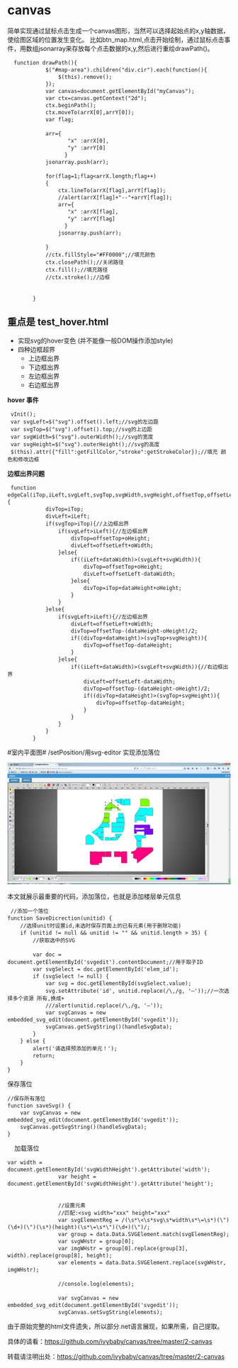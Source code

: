 # canvas
简单实现通过鼠标点击生成一个canvas图形，当然可以选择起始点的x,y轴数据，使绘图区域的位置发生变化。
比如btn_map.html,点击开始绘制，通过鼠标点击事件，用数组jsonarray来存放每个点击数据的x,y,然后进行重绘drawPath()。

      function drawPath(){
	         	$("#map-area").children("div.cir").each(function(){
	         		$(this).remove();
	         	});
			    var canvas=document.getElementById("myCanvas");
			    var ctx=canvas.getContext("2d");
			    ctx.beginPath();
			    ctx.moveTo(arrX[0],arrY[0]);
			    var flag;
			    
			    arr={
                       "x" :arrX[0],
                       "y" :arrY[0]
                      }
			    jsonarray.push(arr);
			    
			    for(flag=1;flag<arrX.length;flag++)
			    {
			    	ctx.lineTo(arrX[flag],arrY[flag]);
			    	//alert(arrX[flag]+"--"+arrY[flag]);
			    	arr={
                       "x" :arrX[flag],
                       "y" :arrY[flag]
                      }
			    	jsonarray.push(arr);
                   
			    }
			    //ctx.fillStyle="#FF0000";//填充颜色
			    ctx.closePath();//关闭路径
			    ctx.fill();//填充路径
			    //ctx.stroke();//边框
			    
			
		    }  
        
重点是 **test_hover.html**
-
- 实现svg的hover变色 (并不能像一般DOM操作添加style)
- 四种边框超界
  + 上边框出界
  + 下边框出界
  + 左边框出界
  + 右边框出界
 
 **hover 事件**
     
     vInit();
     var svgLeft=$("svg").offset().left;//svg的左边距
     var svgTop=$("svg").offset().top;//svg的上边距
     var svgWidth=$("svg").outerWidth();//svg的宽度
     var svgHeight=$("svg").outerHeight();//svg的高度
     $(this).attr({"fill":getFillColor,"stroke":getStrokeColor});//填充 颜色和修改边框
    			
    			  
 **边框出界问题**
      
     function edgeCal(iTop,iLeft,svgLeft,svgTop,svgWidth,svgHeight,offsetTop,offsetLeft,oHeight,oWidth,dataWidth,dataHeight){
    			divTop=iTop;
    			divLeft=iLeft;
    			if(svgTop>iTop){//上边框出界
    				if(svgLeft>iLeft){//左边框出界
    					divTop=offsetTop+oHeight;
    					divLeft=offsetLeft+oWidth;
    				}else{
    					if((iLeft+dataWidth)>(svgLeft+svgWidth)){
    						divTop=offsetTop+oHeight;
    						divLeft=offsetLeft-dataWidth;
    					}else{
    						divTop=iTop+dataHeight+oHeight;
    					}
    				}
    			}else{
    				if(svgLeft>iLeft){//左边框出界
    					divLeft=offsetLeft+oWidth;
    					divTop=offsetTop-(dataHeight-oHeight)/2;
    					if((divTop+dataHeight)>(svgTop+svgHeight)){
    						divTop=offsetTop-dataHeight;
    					}
    				}else{
    					if((iLeft+dataWidth)>(svgLeft+svgWidth)){//右边框出界
    						divLeft=offsetLeft-dataWidth;
    						divTop=offsetTop-(dataHeight-oHeight)/2;
    						if((divTop+dataHeight)>(svgTop+svgHeight)){
    							divTop=offsetTop-dataHeight;
    						}
    					}
    				}
    			}
    		}   
        
#室内平面图#
/setPosition/用svg-editor 实现添加落位

![室内图](https://github.com/ivybaby/canvas/blob/master/setPosition/HC8DT%7DE~3LGRJ%5D~%5DXOHU5JT.jpg)

本文就展示最重要的代码，添加落位，也就是添加楼层单元信息

     //添加一个落位
    function SaveDicrection(unitid) {
        //选择unit时设置id,未选时保存页面上的已有元素(用于删除功能)
        if (unitid != null && unitid != "" && unitid.length > 35) {
            //获取选中的SVG
             
            var doc = document.getElementById('svgedit').contentDocument;//用于取子ID
            var svgSelect = doc.getElementById('elem_id');
            if (svgSelect != null) {
                var svg = doc.getElementById(svgSelect.value);
                svg.setAttribute('id', unitid.replace(/\,/g, '—'));//一次选择多个资源 所有,换成+
                ///alert(unitid.replace(/\,/g, '—'));
                var svgCanvas = new embedded_svg_edit(document.getElementById('svgedit'));
                svgCanvas.getSvgString()(handleSvgData);
            }
        } else {
            alert('请选择预添加的单元！');
            return;
        }
    }
   
保存落位


    //保存所有落位
    function saveSvg() {
        var svgCanvas = new embedded_svg_edit(document.getElementById('svgedit'));
        svgCanvas.getSvgString()(handleSvgData);
    }
    
    
加载落位

    var width = document.getElementById('svgWidthHeight').getAttribute('width');
                    var height = document.getElementById('svgWidthHeight').getAttribute('height');

                    
                    //设置元素
                    //匹配:<svg width="xxx" height="xxx" 
                    var svgElementReg = /(\s*\<\s*svg\s*width\s*\=\s*)(\")(\d+)(\")(\s*)(height)(\s*\=\s*\")(\d+)(\")/;
                    var group = data.Data.SVGElement.match(svgElementReg);
                    var svgWHstr = group[0];
                    var imgWHstr = group[0].replace(group[3], width).replace(group[8], height);
                    var elements = data.Data.SVGElement.replace(svgWHstr, imgWHstr);

                    //console.log(elements);
                    
                    var svgCanvas = new embedded_svg_edit(document.getElementById('svgedit'));
                    svgCanvas.setSvgString(elements);

由于原始完整的html文件遗失，所以部分.net语言展现，如果所需，自己提取。

具体的请看：https://github.com/ivybaby/canvas/tree/master/2-canvas

转载请注明出处：https://github.com/ivybaby/canvas/tree/master/2-canvas
        
